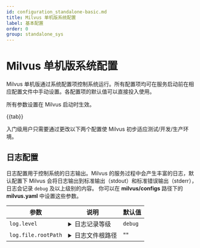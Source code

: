 ```yaml
---
id: configuration_standalone-basic.md
title: Milvus 单机版系统配置
label: 基本配置
order: 0
group: standalone_sys
---
```


# Milvus 单机版系统配置

Milvus 单机版通过系统配置项控制系统运行。所有配置项均可在服务启动前在相应配置文件中手动设置。各配置项的默认值可以直接投入使用。

<div class="alert note">
所有参数设置在 Milvus 启动时生效。
</div>

{{tab}}


入门级用户只需要通过更改以下两个配置使 Milvus 初步适应测试/开发/生产环境。

## 日志配置

日志配置用于控制系统的日志输出。Milvus 的服务过程中会产生丰富的日志，默认配置下 Milvus 会将日志输出到标准输出（stdout）和标准错误输出（stderr），日志会记录 `debug` 及以上级别的内容。 你可以在 **milvus/configs** 路径下的 **milvus.yaml** 中设置这些参数。

<table id="casual_user">
<thead>
  <tr>     
    <th class="width20">参数</th>     
    <th class="width70">说明</th>     
    <th class="width10">默认值</th>   
  </tr>
</thead>
<tbody>
  <tr>     
    <td><code>log.level</code></td>
    <td>
      <details>
       <summary>日志记录等级</summary>
        <li>
           你可以将该参数设置为 <code>debug</code>、<code>info</code>、<code>warn</code>、<code>error</code>、<code>panic</code> 或  <code>fatal</code>.
        </li> 
        <li>
           我们建议在测试和开发环境中使用 <code>debug</code> 级别，生产环境中使用 <code>info</code> 级别。
         </li>
      </details>
    </td>     
    <td><code>debug</code></td>
  </tr>
  <tr>     
    <td><code>log.file.rootPath</code></td>
    <td>
      <details>
       <summary>日志文件根路径</summary>
        <li>
           该参数默认值为空，表示将日志输出到标准输出（stdout）和标准错误输出（stderr）。
        </li>
        <li>
           如果将该参数设定为有效本地的路径，Milvus 会将日志文件存储在此路径。
        </li>
        <li>
           请将该参数设定为具备写入权限的路径，推荐使用 <b>/tmp/milvus</b>.
         </li>
      </details>
    </td>     
    <td>""</td>
  </tr>
</tbody>
</table>
